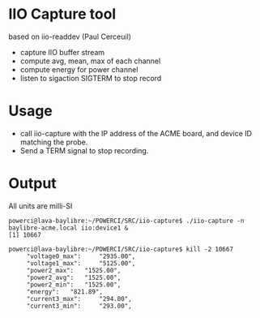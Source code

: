 # IIO Capture tool #

based on iio-readdev (Paul Cerceuil)

- capture IIO buffer stream
- compute avg, mean, max of each channel
- compute energy for power channel
- listen to sigaction SIGTERM to stop record

# Usage #

* call iio-capture with the IP address of the ACME board, and device ID matching the probe. 
* Send a TERM signal to stop recording.

# Output #

All units are milli-SI

```
powerci@lava-baylibre:~/POWERCI/SRC/iio-capture$ ./iio-capture -n baylibre-acme.local iio:device1 & 
[1] 10667

powerci@lava-baylibre:~/POWERCI/SRC/iio-capture$ kill -2 10667 
	 "voltage0_max":	 "2935.00",
	 "voltage1_max":	 "5125.00",
	 "power2_max":	 "1525.00",
	 "power2_avg":	 "1525.00",
	 "power2_min":	 "1525.00",
	 "energy":	 "821.89",
	 "current3_max":	 "294.00",
	 "current3_min":	 "293.00",
```

